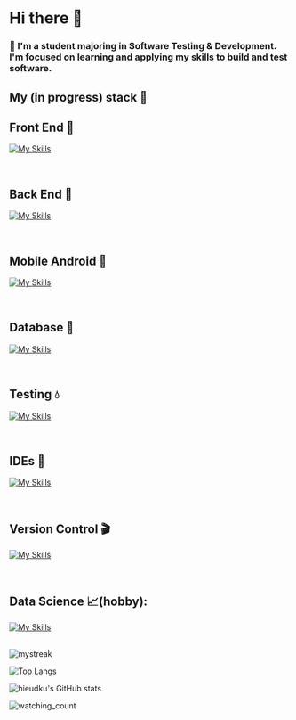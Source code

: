 # Hi there 👋

<!--
**hieudku/hieuDku** is a ✨ _special_ ✨ repository because its `README.md` (this file) appears on your GitHub profile.

Here are some ideas to get you started:
-->
### 🔭 I'm a student majoring in Software Testing & Development. I'm focused on learning and applying my skills to build and test software.

## My (in progress) stack :open_file_folder:
  
## Front End :gift: 
      
[![My Skills](https://skillicons.dev/icons?i=react,js,cs,html,css)](https://skillicons.dev)

<br />

## Back End :electric_plug: 
      
[![My Skills](https://skillicons.dev/icons?i=java,cs,dotnet,nodejs)](https://skillicons.dev)

<br />

## Mobile Android :moyai:
      
[![My Skills](https://skillicons.dev/icons?i=androidstudio,java,gradle)](https://skillicons.dev)

<br />

## Database :floppy_disk:

[![My Skills](https://skillicons.dev/icons?i=mysql,sqlite)](https://skillicons.dev)

<br />

## Testing :droplet:
      
[![My Skills](https://skillicons.dev/icons?i=nodejs,selenium)](https://skillicons.dev)

<br />

## IDEs :hammer:
      
[![My Skills](https://skillicons.dev/icons?i=visualstudio,vscode,androidstudio,unity,anaconda)](https://skillicons.dev)

<br />

## Version Control :clapper:

[![My Skills](https://skillicons.dev/icons?i=git,github)](https://skillicons.dev)

<br />

## Data Science :chart_with_upwards_trend:(hobby):
      
[![My Skills](https://skillicons.dev/icons?i=r,py)](https://skillicons.dev)

<br />


<img src="https://github-readme-streak-stats.herokuapp.com/?user=hieudku&theme=tokyonight" alt="mystreak"/>

![Top Langs](https://github-readme-stats.vercel.app/api?username=hieudku&theme=algolia&show_icons=true)
  
![hieudku's GitHub stats](https://github-readme-stats.vercel.app/api/top-langs?username=hieudku&hide=html,scss,stylus,blade,jupyter%20notebook,python,css,shell,batchfile,dockerfile,typescript&theme=algolia&show_icons=true)
  
<img src="https://widgetbite.com/stats/hieudku" alt="watching_count" />


  



